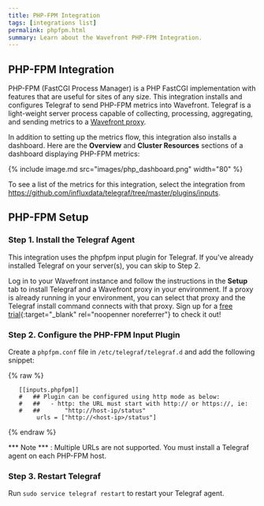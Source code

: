 ```yaml
---
title: PHP-FPM Integration
tags: [integrations list]
permalink: phpfpm.html
summary: Learn about the Wavefront PHP-FPM Integration.
---
```

## PHP-FPM Integration
PHP-FPM (FastCGI Process Manager) is a PHP FastCGI implementation with features that are useful for sites of any size. This integration installs and configures Telegraf to send PHP-FPM metrics into Wavefront. Telegraf is a light-weight server process capable of collecting, processing, aggregating, and sending metrics to a [Wavefront proxy](https://docs.wavefront.com/proxies.html).

In addition to setting up the metrics flow, this integration also installs a dashboard. Here are the **Overview** and **Cluster Resources** sections of a dashboard displaying PHP-FPM  metrics:

{% include image.md src="images/php_dashboard.png" width="80" %}


To see a list of the metrics for this integration, select the integration from <https://github.com/influxdata/telegraf/tree/master/plugins/inputs>.
## PHP-FPM Setup



### Step 1. Install the Telegraf Agent
This integration uses the phpfpm input plugin for Telegraf. If you've already installed Telegraf on your server(s), you can skip to Step 2.

Log in to your Wavefront instance and follow the instructions in the **Setup** tab to install Telegraf and a Wavefront proxy in your environment. If a proxy is already running in your environment, you can select that proxy and the Telegraf install command connects with that proxy. Sign up for a [free trial](https://tanzu.vmware.com/observability-trial){:target="_blank" rel="noopenner noreferrer"} to check it out!

### Step 2. Configure the PHP-FPM Input Plugin

Create a `phpfpm.conf` file in `/etc/telegraf/telegraf.d` and add the following snippet:

{% raw %}
```
   [[inputs.phpfpm]]
   #   ## Plugin can be configured using http mode as below:
   #   ##   - http: the URL must start with http:// or https://, ie:
   #   ##       "http://host-ip/status"
        urls = ["http://<host-ip>/status"]
```
{% endraw %}

*** Note *** :  Multiple URLs are not supported. You must install a Telegraf agent on each PHP-FPM host.

### Step 3. Restart Telegraf

Run `sudo service telegraf restart` to restart your Telegraf agent.



